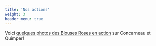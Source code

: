 ```yaml
---
title: 'Nos actions'
weight: 3
header_menu: true
---
```


Voici [quelques photos des Blouses Roses en action](/galerie) sur Concarneau et Quimper!
